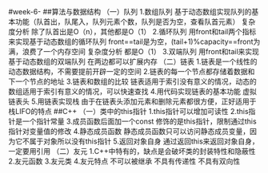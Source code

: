#week-6-
##算法与数据结构
    （一）队列
            1.数组队列
               基于动态数组实现队列的基本功能（队首出，队尾入，队列元素个数，队列是否为空，查看队首元素）
               复杂度分析
                    除了队首出是O（n），其他都是O（1）
            2.循环队列
                用front和tail两个指标来实现基于动态数组的循环队列
                front==tail是为空，(tail+1)%capacity==front为满，浪费了一个内存空间
                复杂度分析
                     都是O（1）
            3.双端队列
                 用front和tail来实现基于动态数组的双端队列
                 在两边都可以扩展内存
     （二）链表
            1.链表是一个线性的动态数据结构，不需要提前开辟一定的空间
            2.链表的每一个节点都存储着数据和下一个节点的地址
            3.链表和数组的比较
                 链表适用于索引没有意义的情况，动态的
                 数组适用于索引有意义的情况，可以快速查找
            4.用代码实现链表的基本功能
                 虚拟链表头
            5.用链表实现栈
                 由于在链表头添加元素和删除元素都很方便，正好适用于栈LIFO的特点
##C++
      （一）类中的this指针
            1.this指针可以增加可读性
            2.this指针是一个指针常量
            3.成员函数后面加一个const
                  修饰的是this指针，限制通过this指针对变量值的修改
            4.静态成员函数
                  静态成员函数只可以访问静态成员变量，因为它不属于对象所以没有this指针
            5.返回对象自身
                  通过返回this来返回对象自身，一定要用引用
        （二）友元
            1.C++中特有的，缺点是会破坏类的封装特性和隐蔽性
            2.友元函数
            3.友元类
            4.友元特点
                  不可以被继承
                  不具有传递性
                  不具有双向性

                
